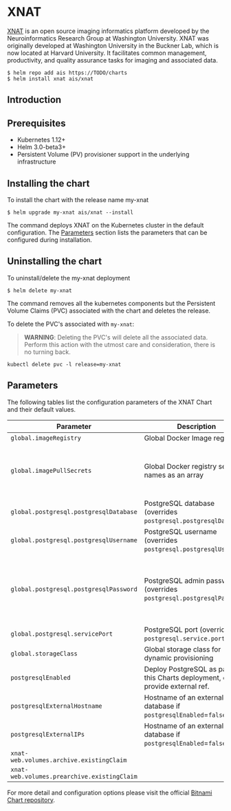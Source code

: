 # XNAT

[XNAT](https://www.xnat.org/) is an open source imaging informatics platform developed by the Neuroinformatics Research Group at Washington University. XNAT was originally developed at Washington University in the Buckner Lab, which is now located at Harvard University. It facilitates common management, productivity, and quality assurance tasks for imaging and associated data.

```console
$ helm repo add ais https://TODO/charts
$ helm install xnat ais/xnat
```

## Introduction

## Prerequisites

- Kubernetes 1.12+
- Helm 3.0-beta3+
- Persistent Volume (PV) provisioner support in the underlying infrastructure

## Installing the chart

To install the chart with the release name my-xnat

```console
$ helm upgrade my-xnat ais/xnat --install
```

The command deploys XNAT on the Kubernetes cluster in the default configuration. The [Parameters](#parameters) section lists the parameters that can be configured during installation.

## Uninstalling the chart

To uninstall/delete the my-xnat deployment

```console
$ helm delete my-xnat
```

The command removes all the kubernetes components but the Persistent Volume Claims (PVC) associated with the chart and deletes the release.

To delete the PVC's associated with `my-xnat`:

> **WARNING**: Deleting the PVC's will delete all the associated data. Perform this action with the utmost care and consideration, there is no turning back.

```console
kubectl delete pvc -l release=my-xnat
```

## Parameters

The following tables list the configuration parameters of the XNAT Chart and their default values.

| Parameter                                   | Description                                                                          | Default |
| ------------------------------------------- | ------------------------------------------------------------------------------------ | --- |
| `global.imageRegistry`                      | Global Docker Image registry                                                         | `nil` |
| `global.imagePullSecrets`                   | Global Docker registry secret names as an array                                      | `[]` (does not add image pull secrets to deployed pods) |
| `global.postgresql.postgresqlDatabase`      | PostgreSQL database (overrides `postgresql.postgresqlDatabase`)                      | `xnat` |
| `global.postgresql.postgresqlUsername`      | PostgreSQL username (overrides `postgresql.postgresqlUsername`)                      | `xnat` |
| `global.postgresql.postgresqlPassword`      | PostgreSQL admin password (overrides `postgresql.postgresqlPassword`)                | `""` WARNING: A complex value must be provided for security |
| `global.postgresql.servicePort`             | PostgreSQL port (overrides `postgresql.service.port`)                                | `nil` |
| `global.storageClass`                       | Global storage class for dynamic provisioning                                        | `nil` |
| `postgresqlEnabled`                         | Deploy PostgreSQL as part of this Charts deployment, else provide external ref.      | `true` |
| `postgresqlExternalHostname`                | Hostname of an external database if `postgresqlEnabled`=`false`                      | `nil` |
| `postgresqlExternalIPs`                     | Hostname of an external database if `postgresqlEnabled`=`false`                      | `nil` |
| `xnat-web.volumes.archive.existingClaim`    |
| `xnat-web.volumes.prearchive.existingClaim` |

For more detail and configuration options please visit the official [Bitnami Chart repository](https://github.com/bitnami/charts/tree/master/bitnami/postgresql).

